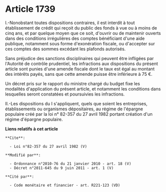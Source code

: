 # Article 1739

I.-Nonobstant toutes dispositions contraires, il est interdit à tout établissement de crédit qui reçoit du public des fonds à
vue ou à moins de cinq ans, et par quelque moyen que ce soit, d'ouvrir ou de maintenir ouverts dans des conditions
irrégulières des comptes bénéficiant d'une aide publique, notamment sous forme d'exonération fiscale, ou d'accepter sur ces
comptes des sommes excédant les plafonds autorisés. 

Sans préjudice des sanctions disciplinaires qui peuvent être infligées par l'Autorité de contrôle prudentiel, les infractions
aux dispositions du présent article sont punies d'une amende fiscale dont le taux est égal au montant des intérêts payés,
sans que cette amende puisse être inférieure à 75 €. 

Un décret pris sur le rapport du ministre chargé du budget fixe les modalités d'application du présent article, et notamment
les conditions dans lesquelles seront constatées et poursuivies les infractions. 

II.-Les dispositions du I s'appliquent, quels que soient les entreprises, établissements ou organismes dépositaires, au
régime de l'épargne populaire créé par la loi n° 82-357 du 27 avril 1982 portant création d'un régime d'épargne populaire.

**Liens relatifs à cet article**

	**Cite**:

	  - Loi n°82-357 du 27 avril 1982 (V)

	**Modifié par**:

	  - Ordonnance n°2010-76 du 21 janvier 2010 - art. 18 (V)
	  - Décret n°2011-645 du 9 juin 2011 - art. 1 (V)

	**Cité par**:

	  - Code monétaire et financier - art. R221-123 (VD)
